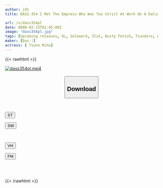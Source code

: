 ```yaml
---
author: j91
title: DASS-354 I Met The Empress Who Was Too Strict At Work On A Dating Site. In Fact, She Is An Amazonian With A Sexual Desire, And She Has Sex With A Slut Who Bares Her Instincts. Miho Touno

url: /v/dass354pl
date: 0000-02-23T01:45:00Z
image: "dass354pl.jpg"
tags: [Upcoming releases, OL, Solowork, Slut, Busty Fetish, Tsundere, Female Boss	]
maker: [Das !]
actress: [ Tsuno Miho]
---
```



{{< rawhtml >}}

<div class="video" data-videoid="pending_link.html">
    <a href="javascript:;">
        <img src="/v/dass354pl/dass354pl.jpg" width="WIDTH" height="HEIGHT" alt="dass354pl.mp4" loading="lazy">
    </a>
</div>

<script type="text/javascript" src="https://j91.asia/asset/on-demand-pend.js"></script>

<br>
  <link rel="stylesheet" href="https://j91.asia/asset/bs5.css">
  
  <center>
  <button class="btn btn-primary" type="button" data-bs-toggle="collapse" data-bs-target=".multi-collapse" aria-expanded="false" aria-controls="multiCollapseExample1 multiCollapseExample2"><h2>Download</h2></button></center>
</p>
<div class="row">
  <div class="col">
    <div class="collapse multi-collapse" id="multiCollapseExample1">
      <div class="card card-body">
	      	      <br>
<div class="buttons">  
<p><a href="https://j91.asia/pending_link.html" target="_blank"><button class="btn-hover color-3"><i class="fa fa-download"></i> ST</button></a></p>
<p><a href="https://j91.asia/pending_link.html" target="_blank"><button class="btn-hover color-2"><i class="fa fa-download"></i> SW</button></a></p></div>
    </div>
  </div>
</div>
  <div class="col">
    <div class="collapse multi-collapse" id="multiCollapseExample2">
      <div class="card card-body">
	      <br>
<div class="buttons">
<p><a href="https://j91.asia/pending_link.html"><button class="btn-hover color-9"><i class="fa fa-download"></i> VH</button></a></p>
<p><a href="https://j91.asia/pending_link.html"><button class="btn-hover color-8"><i class="fa fa-download"></i> FM</button></a></p></div>
<br><br>
      </div>
    </div>
  </div>
</div>

{{< /rawhtml >}}